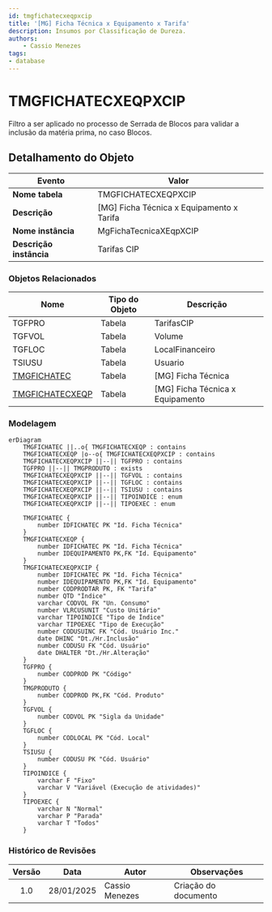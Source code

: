 ```yaml
---
id: tmgfichatecxeqpxcip
title: '[MG] Ficha Técnica x Equipamento x Tarifa'
description: Insumos por Classificação de Dureza.
authors:
    - Cassio Menezes
tags: 
- database
---
```

# TMGFICHATECXEQPXCIP

Filtro a ser aplicado no processo de Serrada de Blocos para validar a inclusão da matéria prima, no caso Blocos.

## Detalhamento do Objeto

| Evento | Valor |
|--|--|
| **Nome tabela** | TMGFICHATECXEQPXCIP |
| **Descrição** | [MG] Ficha Técnica x Equipamento x Tarifa |
| **Nome instância** | MgFichaTecnicaXEqpXCIP |
| **Descrição instância** | Tarifas CIP |

### Objetos Relacionados

| Nome | Tipo do Objeto | Descrição |
|--|--|--|
| TGFPRO | Tabela | TarifasCIP |
| TGFVOL | Tabela | Volume |
| TGFLOC | Tabela | LocalFinanceiro |
| TSIUSU | Tabela | Usuario |
| [TMGFICHATEC](TMGFICHATEC.md) | Tabela | [MG] Ficha Técnica |
| [TMGFICHATECXEQP](TMGFICHATECXEQP.md) | Tabela | [MG] Ficha Técnica x Equipamento |

### Modelagem

```mermaid
erDiagram
    TMGFICHATEC ||..o{ TMGFICHATECXEQP : contains
    TMGFICHATECXEQP |o--o{ TMGFICHATECXEQPXCIP : contains
    TMGFICHATECXEQPXCIP ||--|| TGFPRO : contains
    TGFPRO ||--|| TMGPRODUTO : exists
    TMGFICHATECXEQPXCIP ||--|| TGFVOL : contains
    TMGFICHATECXEQPXCIP ||--|| TGFLOC : contains
    TMGFICHATECXEQPXCIP ||--|| TSIUSU : contains
    TMGFICHATECXEQPXCIP ||--|| TIPOINDICE : enum
    TMGFICHATECXEQPXCIP ||--|| TIPOEXEC : enum

	TMGFICHATEC {
		number IDFICHATEC PK "Id. Ficha Técnica"
	}
	TMGFICHATECXEQP {
		number IDFICHATEC PK "Id. Ficha Técnica"
        number IDEQUIPAMENTO PK,FK "Id. Equipamento"
	}
	TMGFICHATECXEQPXCIP {
		number IDFICHATEC PK "Id. Ficha Técnica"
        number IDEQUIPAMENTO PK,FK "Id. Equipamento"
        number CODPRODTAR PK, FK "Tarifa"
        number QTD "Índice"
        varchar CODVOL FK "Un. Consumo"
        number VLRCUSUNIT "Custo Unitário"
        varchar TIPOINDICE "Tipo de Índice"
        varchar TIPOEXEC "Tipo de Execução"
        number CODUSUINC FK "Cód. Usuário Inc."
        date DHINC "Dt./Hr.Inclusão"
        number CODUSU FK "Cód. Usuário"
        date DHALTER "Dt./Hr.Alteração"
	}
    TGFPRO {
        number CODPROD PK "Código"
    }
    TMGPRODUTO {
        number CODPROD PK,FK "Cód. Produto"
    }
    TGFVOL {
        number CODVOL PK "Sigla da Unidade"
    }
    TGFLOC {
        number CODLOCAL PK "Cód. Local"
    }
    TSIUSU {
        number CODUSU PK "Cód. Usuário"
    }
    TIPOINDICE {
        varchar F "Fixo"
        varchar V "Variável (Execução de atividades)"
    }
    TIPOEXEC {
        varchar N "Normal"
        varchar P "Parada"
        varchar T "Todos"
    }
```

### Histórico de Revisões

| Versão | Data | Autor | Observações |
|:--:|:--:|--|--|
| 1.0 | 28/01/2025 | Cassio Menezes | Criação do documento |
